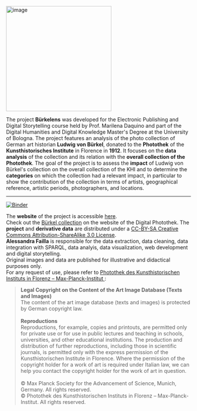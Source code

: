 <img width="287" alt="image" src="https://github.com/AlessandraFa/buerkel-photos/assets/72857617/4f265033-228d-4edb-8355-54ab984a66eb">

The project **Bürkelens** was developed for the Electronic Publishing and Digital Storytelling course held by Prof. Marilena Daquino and part of the Digital Humanities and Digital Knowledge Master's Degree at the University of Bologna. The project features an analysis of the photo collection of German art historian **Ludwig von Bürkel**, donated to the **Photothek** of the **Kunsthistorisches Institute** in Florence in **1912**. It focuses on the **data analysis** of the collection and its relation with the **overall collection of the Photothek**.
The goal of the project is to assess the **impact** of Ludwig von Bürkel's collection on the overall collection of the KHI and to determine the **categories** on which the collection had a relevant impact, in particular to show the contribution of the collection in terms of artists, geographical reference, artistic periods, photographers, and locations.

***
[![Binder](https://mybinder.org/badge_logo.svg)](https://mybinder.org/v2/gh/AlessandraFa/buerkel-photos/171490bdda85594d1bcef7cdbd155097a2740b0b?urlpath=lab%2Ftree%2Fbuerkel-data%2FAF_BuerkelAnalysis_EPDS.ipynb)

The **website** of the project is accessible <a href="https://alessandrafa.github.io/buerkel-photos/index.html" target="_blank">here</a>.\
Check out the <a href="https://photothek.khi.fi.it/ete?action=addFilter&filter=pic-filter_bestand&term=Fondo%20B%C3%BCrkel&sstate=eJztV9tu20YQ1SWIXLqulbXbuO4N2QBFUNCpSEqyJL_0pgYoijat8lYHBEUuJULkrspdJnYM_V2-IF_UWVKkJIukDfRVeuHMnJkzM1xyhtqroraCiDN__m9EwuvnXFjUsUKnWTmpYIWzUJjCEz55VutVfqj-tpfip6pyJKN8xmbRPAtDldMKPlAq8bUu_Nl3lWfV3jH-Smn88tML8_c_X6Dm8IrYkSB_yXw_s5CcVPEHZYW_V26wyVkU2gQPbrBHbT9yCMeDf7BtYxU7zA6IsECyGRWWR0logo1GwZiEt63iek5kjOfg1wsVxz1KVtfzBQmJI-XMOGbMl9cg4gLSgWAJe2pavrQuFq_VGDEpkyhofMoi35HyAn6gR5MJkaE3oLghC_CgBVbvHTSi6SDB3Yx5TW5D33iAoS8bL1SwRFDhAFtSBWZrMuGyEvNX74o4Z6-gC1PqUHPAk_qJzIzNZYNJkn7yk7UkDZpjEp9Mbuwtl6xSQ8bPPfvsHhw5bps8S3AWUQ5PUVhWSOaTy-AywSah5ZYxZD65DNwKAj-ikzKGzKe4i3eEipDQOztJ_XKZ4MkioWf5ZjnRulspz31Iik-49HTy_AqZSk8pz6-QqfS08vzKuys7tSLfQsa7Tq_A9U6--5JtMAGVCC17lgwVCBVhRBYwVBWlPtRaqKqB_LGUdVQXzAbte6kZ6NvZ1DubR2MfMsxD5kS28BiFWU4mgUVBuAYx4ClVO6Hal3IH1ShLgS6qtkBuSvkcNf5g8WhPXXuopumgHEiljx74HhegfqTUhvqqOL2F6jClU01DdZiFyyi9gx5QRsmSUe-iGqHL5Hov4ZB0RlLHIYht1HBZ-BY2UuxXG0LBugQ_B7mPHo3hhg00VbvwqAVdv5HcpzGEZH0S0i848YktiLMKSzBD1dsXWdg6pHdUo5sPGedqu5cPtftqt7WCvoiho2X9Mp22Ag-h55GGHmqarnfay9U5HMV3fLc6d6tztzp3q3O3Ov__6qzBkE22DKycEazOZIk1pWKgBkxFM1lQj6Slg_aWw9ZJTd1t0_mGqQk5dLQHNYoIkiebbwTLrc5cdxmib4YcS1Mf7Y8tPiPCfOORt2D9EogMdMyoD6PbtCIOW9uX5xqXL2mM9lYxxnbJxnbJxmb-fcjUQXU7_iaQSjdVHoNyjg6DyBfe3Cd_Ew4ST5bxqIcaE9gEyTeBNPThBsIe8nzp8aly4LhwPlfJSXG400a8jR-6lk0ER59sTknAvs4wtD1F4w2a4oe3Xr9cMH2jcsH0JQHwmww8ynnmN-vafoZz2VN8kz1nbhQ6rBWf77DWwNPM4XHBiwtOOHP6LP9lLMy01swTZd-jHtjJ3BJT-M8_uPzx5ehyyriAjwz38qT6H-EiPjs" target="_blank">Bürkel collection</a> on the website of the Digital Photothek.
The **project** and **derivative data** are distributed under a <a href="https://creativecommons.org/licenses/by-sa/3.0/" target="_blank">CC-BY-SA Creative Commons Attribution-ShareAlike 3.0 License</a>.\
**Alessandra Failla** is responsible for the data extraction, data cleaning, data integration with SPARQL, data analyis, data visualization, web development and digital storytelling.\
Original images and data are published for illustrative and didactical purposes only.\
For any request of use, please refer to <a href="https://photothek.khi.fi.it/cms/home/copyright/" target="_blank">Photothek des Kunsthistorischen Instituts in Florenz – Max-Planck-Institut
</a>:
> **Legal Copyright on the Content of the Art Image Database (Texts and Images)**\
> The content of the art image database (texts and images) is protected by German copyright law.\
> \
>**Reproductions**\
>Reproductions, for example, copies and printouts, are permitted only for private use or for use in public lectures and teaching in schools, universities, and other educational institutions. The production and distribution of further reproductions, including those in scientific journals, is permitted only with the express permission of the Kunsthistorischen Institute in Florence. Where the permission of the copyright holder for a work of art is required under Italian law, we can help you contact the copyright holder for the work of art in question.\
> \
> © Max Planck Society for the Advancement of Science, Munich, Germany. All rights reserved.\
> © Photothek des Kunsthistorischen Instituts in Florenz – Max-Planck-Institut. All rights reserved.

